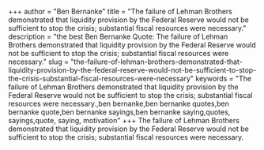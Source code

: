+++
author = "Ben Bernanke"
title = "The failure of Lehman Brothers demonstrated that liquidity provision by the Federal Reserve would not be sufficient to stop the crisis; substantial fiscal resources were necessary."
description = "the best Ben Bernanke Quote: The failure of Lehman Brothers demonstrated that liquidity provision by the Federal Reserve would not be sufficient to stop the crisis; substantial fiscal resources were necessary."
slug = "the-failure-of-lehman-brothers-demonstrated-that-liquidity-provision-by-the-federal-reserve-would-not-be-sufficient-to-stop-the-crisis-substantial-fiscal-resources-were-necessary"
keywords = "The failure of Lehman Brothers demonstrated that liquidity provision by the Federal Reserve would not be sufficient to stop the crisis; substantial fiscal resources were necessary.,ben bernanke,ben bernanke quotes,ben bernanke quote,ben bernanke sayings,ben bernanke saying,quotes, sayings,quote, saying, motivation"
+++
The failure of Lehman Brothers demonstrated that liquidity provision by the Federal Reserve would not be sufficient to stop the crisis; substantial fiscal resources were necessary.
